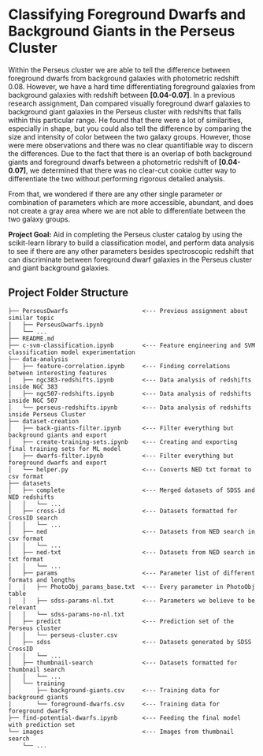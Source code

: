# Classifying Foreground Dwarfs and Background Giants in the Perseus Cluster

Within the Perseus cluster we are able to tell the difference between foreground dwarfs from background galaxies with photometric redshift 0.08. However, we have a hard time differentiating foreground galaxies from background galaxies with redshift between **[0.04-0.07]**. In a previous research assignment, Dan compared visually foreground dwarf galaxies to background giant galaxies in the Perseus cluster with redshifts that falls within this particular range. He found that there were a lot of similarities, especially in shape, but you could also tell the difference by comparing the size and intensity of color between the two galaxy groups. However, those were mere observations and there was no clear quantifiable way to discern the differences. Due to the fact that there is an overlap of both background giants and foreground dwarfs between a photometric redshift of **[0.04-0.07]**, we determined that there was no clear-cut cookie cutter way to differentiate the two without performing rigorous detailed analysis. 

From that, we wondered if there are any other single parameter or combination of parameters which are more accessible, abundant, and does not create a gray area where we are not able to differentiate between the two galaxy groups.

**Project Goal:** Aid in completing the Perseus cluster catalog by using the scikit-learn library to build a classification model, and perform data analysis to see if there are any other parameters besides spectroscopic redshift that can discriminate between foreground dwarf galaxies in the Perseus cluster and giant background galaxies.

## Project Folder Structure
```
├── PerseusDwarfs                     <--- Previous assignment about similar topic
│   ├── PerseusDwarfs.ipynb
│   └── ...
├── README.md
├── c-svm-classification.ipynb        <--- Feature engineering and SVM classification model experimentation
├── data-analysis
│   ├── feature-correlation.ipynb     <--- Finding correlations between interesting features
│   ├── ngc383-redshifts.ipynb        <--- Data analysis of redshifts inside NGC 383
│   ├── ngc507-redshifts.ipynb        <--- Data analysis of redshifts inside NGC 507
│   └── perseus-redshifts.ipynb       <--- Data analysis of redshifts inside Perseus Cluster
├── dataset-creation
│   ├── back-giants-filter.ipynb      <--- Filter everything but background giants and export
│   ├── create-training-sets.ipynb    <--- Creating and exporting final training sets for ML model
│   ├── dwarfs-filter.ipynb           <--- Filter everything but foreground dwarfs and export
│   └── helper.py                     <--- Converts NED txt format to csv format
├── datasets
│   ├── complete                      <--- Merged datasets of SDSS and NED redshifts
│   │   └── ...
│   ├── cross-id                      <--- Datasets formatted for CrossID search
│   │   └── ...
│   ├── ned                           <--- Datasets from NED search in csv format
│   │   └── ...
│   ├── ned-txt                       <--- Datasets from NED search in txt format
│   │   └── ...
│   ├── params                        <--- Parameter list of different formats and lengths
│   │   ├── PhotoObj_params_base.txt  <--- Every parameter in PhotoObj table
│   │   ├── sdss-params-nl.txt        <--- Parameters we believe to be relevant
│   │   └── sdss-params-no-nl.txt
│   ├── predict                       <--- Prediction set of the Perseus cluster
│   │   └── perseus-cluster.csv
│   ├── sdss                          <--- Datasets generated by SDSS CrossID
│   │   └── ...
│   ├── thumbnail-search              <--- Datasets formatted for thumbnail search
│   │   └── ...
│   └── training
│       ├── background-giants.csv     <--- Training data for background giants
│       └── foreground-dwarfs.csv     <--- Training data for foreground dwarfs
├── find-potential-dwarfs.ipynb       <--- Feeding the final model with prediction set
└── images                            <--- Images from thumbnail search
    └── ...
```
